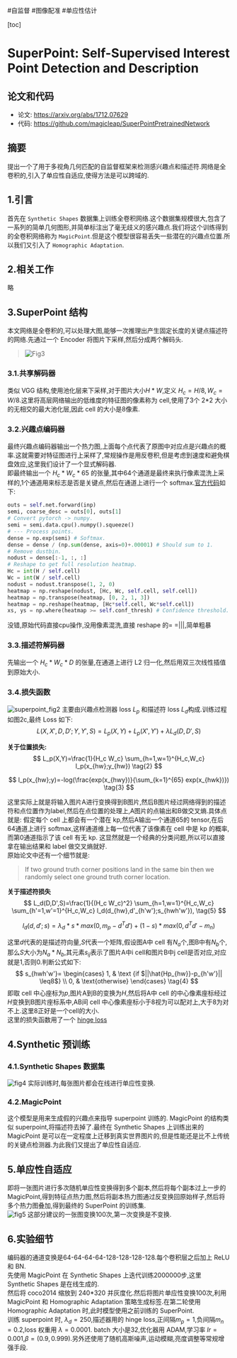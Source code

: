 #自监督 
#图像配准 
#单应性估计 

[toc]

# SuperPoint: Self-Supervised Interest Point Detection and Description

## 论文和代码
- 论文: https://arxiv.org/abs/1712.07629
- 代码: https://github.com/magicleap/SuperPointPretrainedNetwork

## 摘要
提出一个了用于多视角几何匹配的自监督框架来检测感兴趣点和描述符.网络是全卷积的,引入了单应性自适应,使得方法是可以跨域的.

## 1.引言
首先在 `Synthetic Shapes` 数据集上训练全卷积网络.这个数据集规模很大,包含了一系列的简单几何图形,并简单标注出了毫无歧义的感兴趣点.我们将这个训练得到的全卷积网络称为 `MagicPoint`.但是这个模型很容易丢失一些潜在的兴趣点位置.所以我们又引入了 `Homographic Adaptation`.  

## 2.相关工作
略

## 3.SuperPoint 结构
本文网络是全卷积的,可以处理大图,能够一次推理出产生固定长度的关键点描述符的网络.先通过一个 Encoder 将图片下采样,然后分成两个解码头.  

>![Fig3](../Attachments/superpoint_fig3.png)

### 3.1.共享解码器
类似 VGG 结构,使用池化层来下采样,对于图片大小$H*W$,定义 $H_c=H/8,W_c=W/8$.这里将高层网络输出的低维度的特征图的像素称为 cell,使用了3个 2*2 大小的无相交的最大池化层,因此 cell 的大小是8像素.

### 3.2.兴趣点编码器
最终兴趣点编码器输出一个热力图,上面每个点代表了原图中对应点是兴趣点的概率.这就需要对特征图进行上采样了,常规操作是用反卷积,但是考虑到速度和避免棋盘效应,这里我们设计了一个显式解码器.  
即最终输出一个 $H_c*W_c*65$ 的张量,其中64个通道是最终来执行像素混洗上采样的,1个通道用来标志是否是关键点,然后在通道上进行一个 softmax.[官方代码](https://github.com/magicleap/SuperPointPretrainedNetwork/blob/1fda796addba9b6f8e79d586a3699700a86b1cea/demo_superpoint.py#L235)如下:
```python
outs = self.net.forward(inp)
semi, coarse_desc = outs[0], outs[1]
# Convert pytorch -> numpy.
semi = semi.data.cpu().numpy().squeeze()
# --- Process points.
dense = np.exp(semi) # Softmax.
dense = dense / (np.sum(dense, axis=0)+.00001) # Should sum to 1.
# Remove dustbin.
nodust = dense[:-1, :, :]
# Reshape to get full resolution heatmap.
Hc = int(H / self.cell)
Wc = int(W / self.cell)
nodust = nodust.transpose(1, 2, 0)
heatmap = np.reshape(nodust, [Hc, Wc, self.cell, self.cell])
heatmap = np.transpose(heatmap, [0, 2, 1, 3])
heatmap = np.reshape(heatmap, [Hc*self.cell, Wc*self.cell])
xs, ys = np.where(heatmap >= self.conf_thresh) # Confidence threshold.
```
没错,原始代码直接cpu操作,没用像素混洗,直接 reshape 的= =|||,简单粗暴

### 3.3.描述符解码器
先输出一个 $H_c*W_c*D$ 的张量,在通道上进行 L2 归一化,然后用双三次线性插值到原始大小.

### 3.4.损失函数
![superpoint_fig2](../Attachments/superpoint_fig2.png)
主要由兴趣点检测器 loss $L_p$ 和描述符 loss $L_d$构成.训练过程如图2c,最终 Loss 如下:
$$
L(X,X',D,D';Y,Y',S)=L_p(X,Y)+L_p(X',Y')+\lambda L_d(D,D',S)  \tag{1}
$$

**关于位置损失:**  
$$
L_p(X,Y)=\frac{1}{H_c W_c} \sum_{h=1,w=1}^{H_c,W_c} l_p(x_{hw};y_{hw})   \tag{2}
$$

$$
l_p(x_{hw};y)=-log(\frac{exp(x_{hwy})}{\sum_{k=1}^{65} exp(x_{hwk})})   \tag{3}
$$

这里实际上就是将输入图片A进行变换得到B图片,然后B图片经过网络得到的描述符和点位置作为label,然后在点位置的处理上,A图片的点输出和B做交叉熵.具体点就是:
假定每个 cell 上都会有一个潜在 kp,然后A输出一个通道65的 tensor,在后64通道上进行 softmax,这样通道维上每一位代表了该像素在 cell 中是 kp 的概率,而第0通道指示了该 cell 有无 kp.  这显然就是一个经典的分类问题,所以可以直接拿在输出结果和 label 做交叉熵就好.  
原始论文中还有一个细节就是:
>If two ground truth corner positions land in the same bin then we randomly select one ground truth corner location.

**关于描述符损失**
$$
L_d(D,D',S)=\frac{1}{(H_c W_c)^2} \sum_{h=1,w=1}^{H_c,W_c} \sum_{h'=1,w'=1}^{H_c,W_c} l_d(d_{hw},d'_{h'w'};s_{hwh'w'}),   \tag{5}
$$

$$
l_d(d,d';s)=\lambda_d*s*max(0,m_p-d^Td')+(1-s)*max(0,d^Td'-m_n)    \tag{6}
$$

这里$d$代表的是描述符向量,$S$代表一个矩阵,假设图A中 cell 有$N_a$个,图B中有$N_b$个,那么$S$大小为$N_a*N_b$,其元素$s_{ij}$表示了图片A中i cell和图片B中j cell是否对应,对应就是1,否则0.判断公式如下:
$$
s_{hwh'w'}= 
\begin{cases} 
1, & \text {if $||\hat{Hp_{hw}}-p_{h'w'}|| \leq8$} \\ 
0, & \text{otherwise} 
\end{cases}
\tag{4}
$$
即取 cell 中心座标为$p$,图片A到B的变换为$H$,然后将A中 cell 的中心像素座标经过$H$变换到B图片座标系中,AB间 cell 中心像素座标小于8视为可以配对上,大于8为对不上.这里8正好是一个cell的大小.   
这里的损失函数用了一个 [hinge loss](../DL_knowlege/hinge%20loss.md)

## 4.Synthetic 预训练
### 4.1.Synthetic Shapes 数据集
![fig4](../Attachments/superpoint_fig4.png)
实际训练时,每张图片都会在线进行单应性变换.

### 4.2.MagicPoint
这个模型是用来生成假的兴趣点来指导 superpoint 训练的. MagicPoint 的结构类似 superpoint,将描述符去掉了.最终在 Synthetic Shapes 上训练出来的 MagicPoint 是可以在一定程度上迁移到真实世界图片的,但是性能还是比不上传统的关键点检测器.为此我们又提出了单应性自适应.

## 5.单应性自适应
即将一张图片进行多次随机单应性变换得到多个副本,然后将每个副本过上一步的 MagicPoint,得到特征点热力图,然后将副本热力图通过反变换回原始样子,然后将多个热力图叠加,得到最终的 SuperPoint 的训练集.  
![fig5](../Attachments/superpoint_fig5.png)
这部分建议的一张图变换100次,第一次变换是不变换.

## 6.实验细节
编码器的通道变换是64-64-64-64-128-128-128-128.每个卷积层之后加上 ReLU 和 BN.  
先使用 MagicPoint 在 Synthetic Shapes 上迭代训练2000000步,这里 Synthetic Shapes 是在线生成的.  
然后将 coco2014 缩放到 240*320 并灰度化.然后将图片单应性变换100次,利用 MagicPoint 和 Homographic Adaptation 策略生成标签.在第二轮使用 Homographic Adaptation 时,此时模型使用之前训练的 SuperPoint.  
训练 superpoint 时, $\lambda_{d} =250$,描述器用的 hinge loss,正间隔$m_p=1$,负间隔$m_n=0.2$,loss 权重用 $\lambda = 0.0001$. batch 大小是32,优化器用 ADAM,学习率 $lr=0.001$,$\beta = (0.9,0.999)$.另外还使用了随机高斯噪声,运动模糊,亮度调整等常规增强手段.

